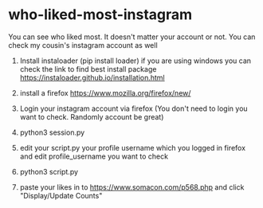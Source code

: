 # who-liked-most-instagram
You can see who liked most. It doesn't matter your account or not. You can check my cousin's instagram account as well

1.  Install instaloader (pip install loader) if you are using windows you can check the link to find best install package
 https://instaloader.github.io/installation.html

2. install a firefox 
https://www.mozilla.org/firefox/new/

3. Login your instagram account via firefox (You don't need to login you want to check. Randomly account be great)

4. python3 session.py

5. edit your script.py your profile username which you logged in firefox and edit profile_username you want to check

6. python3 script.py

7. paste your likes in to https://www.somacon.com/p568.php and click "Display/Update Counts"
